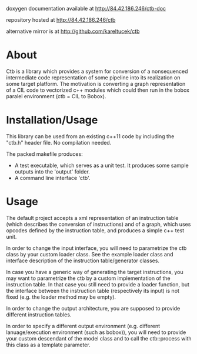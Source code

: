 doxygen documentation available at http://84.42.186.246/ctb-doc

repository hosted at http://84.42.186.246/ctb

alternative mirror is at http://github.com/kareltucek/ctb

About
=====

Ctb is a library which provides a system for conversion of a nonsequenced intermediate code representation of some pipeline into its realization on some target platform. The motivation is converting a graph representation of a CIL code to vectorized c++ modules which could then run in the bobox paralel environment (ctb = CIL to Bobox). 

Installation/Usage
==================

This library can be used from an existing c++11 code by including the "ctb.h" header file. No compilation needed.

The packed makefile produces:
  - A test executable, which serves as a unit test. It produces some sample outputs into the 'output' folder.
  - A command line interface 'ctb'.

Usage
=====

The default project accepts a xml representation of an instruction table (which describes the conversion of instructions) and of a graph, which uses opcodes defined by the instruction table, and produces a simple c++ test unit.

In order to change the input interface, you will need to parametrize the ctb class by your custom loader class. See the example loader class and interface description of the instruction table/generator classes. 

In case you have a generic way of generating the target instructions, you may want to parametrize the ctb by a custom implementation of the instruction table. In that case you still need to provide a loader function, but the interface between the instruction table (respectively its input) is not fixed (e.g. the loader method may be empty).

In order to change the output architecture, you are supposed to provide different instruction tables.

In order to specify a different output environment (e.g. different lanuage/execution environment (such as bobox)), you will need to provide your custom descendant of the model class and to call the ctb::process with this class as a template parameter.


